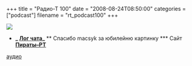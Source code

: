 +++
title = "Радио-Т 100"
date = "2008-08-24T08:50:00"
categories = ["podcast"]
filename = "rt_podcast100"
+++

![](https://radio-t.com/images/radio-t/rt100.jpg)



* **_ [Лог чата](http://chat.radio-t.com/logs/radio-t-100.html)_**
** Спасибо macsyk за юбилейню картинку
*** Сайт **[Пираты–РТ](http://pirate.radio-t.com/)**


[аудио](http://cdn.radio-t.com/rt_podcast100.mp3)
<audio src="http://cdn.radio-t.com/rt_podcast100.mp3" preload="none"></audio>
